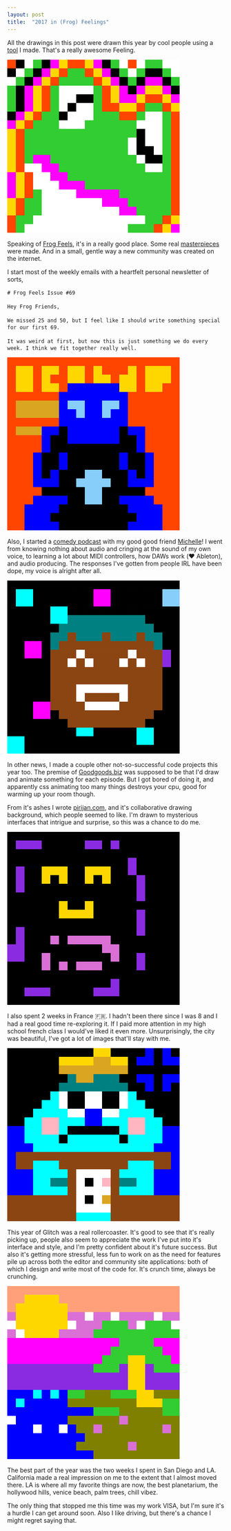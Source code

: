 ```yaml
---
layout: post
title:  "2017 in (Frog) Feelings"
---
```


All the drawings in this post were drawn this year by cool people using a [tool](http://frogfeels.com) I made. That's a really awesome Feeling.

<img alt="trippy frog" src="/images/2018/f6d39cc8-dec3-4632-a882-1f9e29e25604.png">


Speaking of [Frog Feels](http://frogfeels.com), it's in a really good place. Some real [masterpieces](https://frogfeels.glitch.me/masterpieces) were made. And in a small, gentle way a new community was created on the internet.

I start most of the weekly emails with a heartfelt personal newsletter of sorts,

```
# Frog Feels Issue #69

Hey Frog Friends,

We missed 25 and 50, but I feel like I should write something special for our first 69.

It was weird at first, but now this is just something we do every week. I think we fit together really well.

```

<img alt="starboy cover art" src="/images/2018/875ac917-b3ee-4b20-813e-2799e24d345d.png">

Also, I started a [comedy podcast](https://itunes.apple.com/us/podcast/good-goods/id1217665170?mt=2) with my good good friend [Michelle](https://twitter.com/mjbearheart)! I went from knowing nothing about audio and cringing at the sound of my own voice, to learning a lot about MIDI controllers, how DAWs work (❤️ Ableton), and audio producing. The responses I've gotten from people IRL have been dope, my voice is alright after all.

<img alt="cupcake pirijan" src="/images/2018/9668112c-96b4-4412-98cf-da819e88d857.png">

In other news, I made a couple other not-so-successful code projects this year too. The premise of [Goodgoods.biz](http://goodgoods.glitch.me) was supposed to be that I'd draw and animate something for each episode. But I got bored of doing it, and apparently css animating too many things destroys your cpu, good for warming up your room though.

From it's ashes I wrote [pirijan.com](http://pirijan.com), and it's collaborative drawing background, which people seemed to like. I'm drawn to mysterious interfaces that intrigue and surprise, so this was a chance to do me.

<img alt="positive grimace" src="/images/2018/397c381f-670c-479e-a375-83e7c3de4e55.png">

I also spent 2 weeks in France 🇫🇷. I hadn't been there since I was 8 and I had a real good time re-exploring it. If I paid more attention in my high school french class I would've liked it even more. Unsurprisingly, the city was beautiful, I've got a lot of images that'll stay with me.

<img alt="sadface" src="/images/2018/30b15fca-926a-47a6-a731-6fa92bf00f1e.png">

This year of Glitch was a real rollercoaster. It's good to see that it's really picking up, people also seem to appreciate the work I've put into it's interface and style, and I'm pretty confident about it's future success. But also it's getting more stressful, less fun to work on as the need for features pile up across both the editor and community site applications: both of which I design and write most of the code for. It's crunch time, always be crunching.

<img alt="california" src="/images/2018/a5d9dfa4-0744-4258-8001-a95f8d28c161.png">

The best part of the year was the two weeks I spent in San Diego and LA. California made a real impression on me to the extent that I almost moved there. LA is where all my favorite things are now, the best planetarium, the hollywood hills, venice beach, palm trees, chill vibez. 

The only thing that stopped me this time was my work VISA, but I'm sure it's a hurdle I can get around soon. Also I like driving, but there's a chance I might regret saying that.
